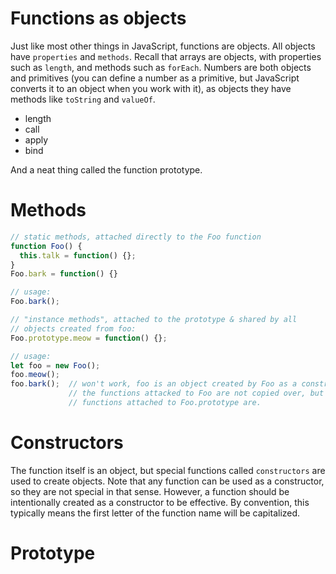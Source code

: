 <!--
TODO:
- what order should these be in?
- how should it relate to

-->
# Functions as objects

Just like most other things in JavaScript, functions are objects.  All objects have
`properties` and `methods`.  Recall that arrays are objects, with properties such
as `length`, and methods such as `forEach`.  Numbers are both objects and primitives
(you can define a number as a primitive, but JavaScript converts it to an object when
you work with it), as objects they have methods like `toString` and `valueOf`.

- length
- call
- apply
- bind

And a neat thing called the function prototype.


# Methods

```JavaScript
// static methods, attached directly to the Foo function
function Foo() {
  this.talk = function() {};
}
Foo.bark = function() {}

// usage:
Foo.bark();

// "instance methods", attached to the prototype & shared by all
// objects created from foo:
Foo.prototype.meow = function() {};

// usage:
let foo = new Foo();
foo.meow();
foo.bark();  // won't work, foo is an object created by Foo as a constructor,
             // the functions attacked to Foo are not copied over, but the
             // functions attached to Foo.prototype are.
```


# Constructors

The function itself is an object, but special functions called `constructors` are
used to create objects.  Note that any function can be used as a constructor, so they are
not special in that sense.  However, a function should be intentionally created as
a constructor to be effective.  By convention, this typically means the first letter
of the function name will be capitalized.

# Prototype

